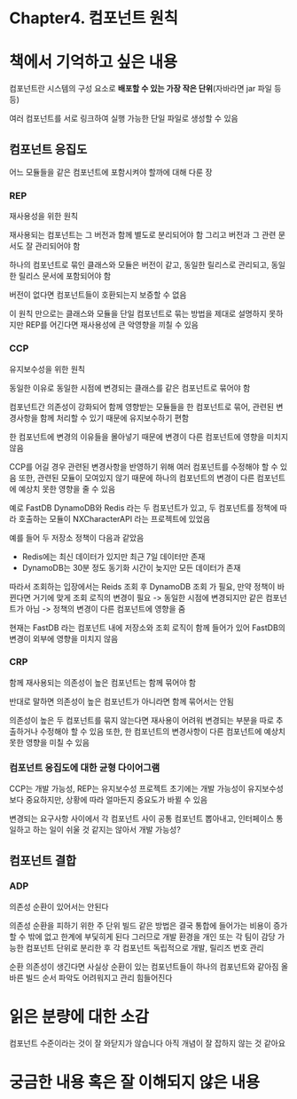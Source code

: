 # Chapter4. 컴포넌트 원칙
# 책에서 기억하고 싶은 내용
컴포넌트란 시스템의 구성 요소로 **배포할 수 있는 가장 작은 단위**(자바라면 jar 파일 등등)

여러 컴포넌트를 서로 링크하여 실행 가능한 단일 파일로 생성할 수 있음


## 컴포넌트 응집도
어느 모듈들을 같은 컴포넌트에 포함시켜야 할까에 대해 다룬 장

### REP
재사용성을 위한 원칙

재사용되는 컴포넌트는 그 버전과 함께 별도로 분리되어야 함
그리고 버전과 그 관련 문서도 잘 관리되어야 함

하나의 컴포넌트로 묶인 클래스와 모듈은 버전이 같고, 동일한 릴리스로 관리되고, 동일한 릴리스 문서에 포함되어야 함

버전이 없다면 컴포넌트들이 호환되는지 보증할 수 없음

이 원칙 만으로는 클래스와 모듈을 단일 컴포넌트로 묶는 방법을 제대로 설명하지 못하지만
REP를 어긴다면 재사용성에 큰 악영향을 끼칠 수 있음


### CCP
유지보수성을 위한 원칙

동일한 이유로 동일한 시점에 변경되는 클래스를 같은 컴포넌트로 묶어야 함

컴포넌트간 의존성이 강화되어 함께 영향받는 모듈들을 한 컴포넌트로 묶어, 
관련된 변경사항을 함께 처리할 수 있기 때문에 유지보수하기 편함

한 컴포넌트에 변경의 이유들을 몰아넣기 때문에 변경이 다른 컴포넌트에 영향을 미치지 않음

CCP를 어길 경우 관련된 변경사항을 반영하기 위해 여러 컴포넌트를 수정해야 할 수 있음
또한, 관련된 모듈이 모여있지 않기 때문에 하나의 컴포넌트의 변경이 다른 컴포넌트에 예상치 못한 영향을 줄 수 있음

예로 FastDB
DynamoDB와 Redis 라는 두 컴포넌트가 있고, 두 컴포넌트를 정책에 따라 호출하는 모듈이 NXCharacterAPI 라는 프로젝트에 있었음

예를 들어 두 저장소 정책이 다음과 같았음
* Redis에는 최신 데이터가 있지만 최근 7일 데이터만 존재 
* DynamoDB는 30분 정도 동기화 시간이 늦지만 모든 데이터가 존재

따라서 조회하는 입장에서는 Reids 조회 후 DynamoDB 조회 가 필요, 만약 정책이 바뀐다면 거기에 맞게 조회 로직의 변경이 필요
-> 동일한 시점에 변경되지만 같은 컴포넌트가 아님
-> 정책의 변경이 다른 컴포넌트에 영향을 줌

현재는 FastDB 라는 컴포넌트 내에 저장소와 조회 로직이 함께 들어가 있어 FastDB의 변경이 외부에 영향을 미치지 않음


### CRP
함께 재사용되는 의존성이 높은 컴포넌트는 함께 묶어야 함

반대로 말하면 의존성이 높은 컴포넌트가 아니라면 함께 묶어서는 안됨

의존성이 높은 두 컴포넌트를 묶지 않는다면 재사용이 어려워 변경되는 부분을 따로 추출하거나 수정해야 할 수 있음
또한, 한 컴포넌트의 변경사항이 다른 컴포넌트에 예상치 못한 영향을 미칠 수 있음

### 컴포넌트 응집도에 대한 균형 다이어그램
CCP는 개발 가능성, REP는 유지보수성
프로젝트 초기에는 개발 가능성이 유지보수성보다 중요하지만, 상황에 따라 얼마든지 중요도가 바뀔 수 있음

변경되는 요구사항 사이에서 각 컴포넌트 사이 공통 컴포넌트 뽑아내고, 인터페이스 통일하고 하는 일이 쉬울 것 같지는 않아서 개발 가능성?

## 컴포넌트 결합
### ADP
의존성 순환이 있어서는 안된다

의존성 순환을 피하기 위한 주 단위 빌드 같은 방법은 결국 통합에 들어가는 비용이 증가할 수 밖에 없고 한계에 부딫히게 된다
그러므로 개발 환경을 개인 또는 각 팀이 감당 가능한 컴포넌트 단위로 분리한 후 각 컴포넌트 독립적으로 개발, 릴리즈 번호 관리

순환 의존성이 생긴다면 사실상 순환이 있는 컴포넌트들이 하나의 컴포넌트와 같아짐
올바른 빌드 순서 파악도 어려워지고 관리 힘들어진다


# 읽은 분량에 대한 소감
컴포넌트 수준이라는 것이 잘 와닫지가 않습니다
아직 개념이 잘 잡하지 않는 것 같아요

# 궁금한 내용 혹은 잘 이해되지 않은 내용
